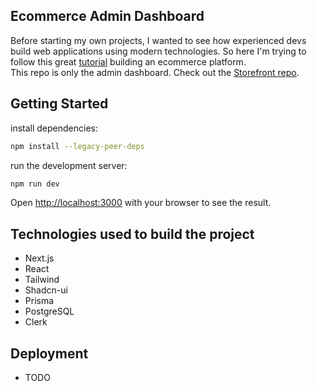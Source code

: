 ## Ecommerce Admin Dashboard
Before starting my own projects, I wanted to see how experienced devs build web applications using modern technologies. So here I'm trying to follow this great [tutorial](https://www.youtube.com/watch?v=5miHyP6lExg) building an ecommerce platform.\
This repo is only the admin dashboard. Check out the [Storefront repo](https://github.com/WissemBoujlida/ecommerce-storefront).

## Getting Started
install dependencies:
```bash
npm install --legacy-peer-deps
```

run the development server:
```bash
npm run dev
```

Open [http://localhost:3000](http://localhost:3000) with your browser to see the result.

## Technologies used to build the project
- Next.js
- React
- Tailwind
- Shadcn-ui
- Prisma
- PostgreSQL
- Clerk

## Deployment
- TODO
